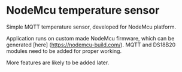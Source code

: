 # NodeMcu temperature sensor
Simple MQTT temperature sensor, developed for NodeMcu platform.

Application runs on custom made NodeMcu firmware, which can be generated
[here] (https://nodemcu-build.com/). MQTT and DS18B20 modules need to be added
for proper working.

More features are likely to be added later.